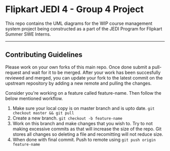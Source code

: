 # Flipkart JEDI 4 - Group 4 Project 

This repo contains the UML diagrams for the WIP course management system project being constructed as a part of the JEDI Program for Flipkart Summer SWE Interns.

---
## Contributing Guidelines

Please work on your own forks of this main repo. Once done submit a pull-request and wait for it to be merged. After your work has been succesfully reviewed and merged, you can update your fork to the latest commit on the upstream repository by adding a new remote and pulling the changes. 

Consider you're working on a feature called feature-name. Then follow the below mentioned workflow.

 1. Make sure your local copy is on master branch and is upto date. `git checkout master && git pull`
 2. Create a new branch. `git checkout -b feature-name`
 3. Work on this branch and make changes that you wish to. Try to not making excessive commits as that will increase the size of the repo. Git stores all changes so deleting a file and recomitting will not reduce size.
 4. When done with final commit. Push to remote using `git push origin feature-name`